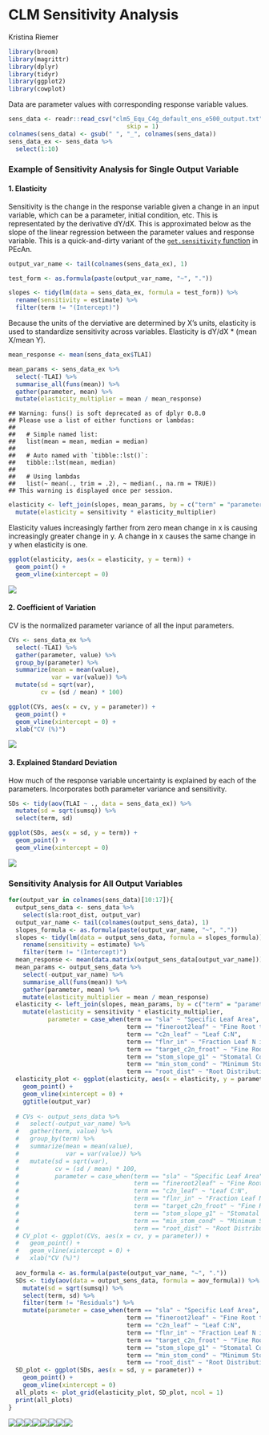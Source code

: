 CLM Sensitivity Analysis
================
Kristina Riemer

``` r
library(broom)
library(magrittr)
library(dplyr)
library(tidyr)
library(ggplot2)
library(cowplot)
```

Data are parameter values with corresponding response variable
values.

``` r
sens_data <- readr::read_csv("clm5_Equ_C4g_default_ens_e500_output.txt", 
                                 skip = 1)
colnames(sens_data) <- gsub(" ", "_", colnames(sens_data))
sens_data_ex <- sens_data %>% 
  select(1:10)
```

### Example of Sensitivity Analysis for Single Output Variable

#### 1\. Elasticity

Sensitivity is the change in the response variable given a change in an
input variable, which can be a parameter, initial condition, etc. This
is representated by the derivative dY/dX. This is approximated below as
the slope of the linear regression between the parameter values and
response variable. This is a quick-and-dirty variant of the
[`get.sensitivity`
function](https://github.com/PecanProject/pecan/blob/develop/modules/uncertainty/R/sensitivity.analysis.R#L73)
in PEcAn.

``` r
output_var_name <- tail(colnames(sens_data_ex), 1)

test_form <- as.formula(paste(output_var_name, "~", "."))

slopes <- tidy(lm(data = sens_data_ex, formula = test_form)) %>% 
  rename(sensitivity = estimate) %>% 
  filter(term != "(Intercept)")
```

Because the units of the derviative are determined by X’s units,
elasticity is used to standardize sensitivity across variables.
Elasticity is dY/dX \* (mean X/mean Y).

``` r
mean_response <- mean(sens_data_ex$TLAI)

mean_params <- sens_data_ex %>% 
  select(-TLAI) %>% 
  summarise_all(funs(mean)) %>% 
  gather(parameter, mean) %>% 
  mutate(elasticity_multiplier = mean / mean_response)
```

    ## Warning: funs() is soft deprecated as of dplyr 0.8.0
    ## Please use a list of either functions or lambdas: 
    ## 
    ##   # Simple named list: 
    ##   list(mean = mean, median = median)
    ## 
    ##   # Auto named with `tibble::lst()`: 
    ##   tibble::lst(mean, median)
    ## 
    ##   # Using lambdas
    ##   list(~ mean(., trim = .2), ~ median(., na.rm = TRUE))
    ## This warning is displayed once per session.

``` r
elasticity <- left_join(slopes, mean_params, by = c("term" = "parameter")) %>% 
  mutate(elasticity = sensitivity * elasticity_multiplier)
```

Elasticity values increasingly farther from zero mean change in x is
causing increasingly greater change in y. A change in x causes the same
change in y when elasticity is one.

``` r
ggplot(elasticity, aes(x = elasticity, y = term)) +
  geom_point() +
  geom_vline(xintercept = 0)
```

![](clm_sensitivity_files/figure-gfm/unnamed-chunk-5-1.png)<!-- -->

#### 2\. Coefficient of Variation

CV is the normalized parameter variance of all the input parameters.

``` r
CVs <- sens_data_ex %>% 
  select(-TLAI) %>% 
  gather(parameter, value) %>% 
  group_by(parameter) %>% 
  summarize(mean = mean(value), 
            var = var(value)) %>% 
  mutate(sd = sqrt(var), 
         cv = (sd / mean) * 100)
```

``` r
ggplot(CVs, aes(x = cv, y = parameter)) +
  geom_point() +
  geom_vline(xintercept = 0) +
  xlab("CV (%)")
```

![](clm_sensitivity_files/figure-gfm/unnamed-chunk-7-1.png)<!-- -->

#### 3\. Explained Standard Deviation

How much of the response variable uncertainty is explained by each of
the parameters. Incorporates both parameter variance and sensitivity.

``` r
SDs <- tidy(aov(TLAI ~ ., data = sens_data_ex)) %>% 
  mutate(sd = sqrt(sumsq)) %>% 
  select(term, sd)
```

``` r
ggplot(SDs, aes(x = sd, y = term)) +
  geom_point() +
  geom_vline(xintercept = 0)
```

![](clm_sensitivity_files/figure-gfm/unnamed-chunk-9-1.png)<!-- -->

### Sensitivity Analysis for All Output Variables

``` r
for(output_var in colnames(sens_data)[10:17]){
  output_sens_data <- sens_data %>% 
    select(sla:root_dist, output_var)
  output_var_name <- tail(colnames(output_sens_data), 1)
  slopes_formula <- as.formula(paste(output_var_name, "~", "."))
  slopes <- tidy(lm(data = output_sens_data, formula = slopes_formula)) %>%
    rename(sensitivity = estimate) %>%
    filter(term != "(Intercept)")
  mean_response <- mean(data.matrix(output_sens_data[output_var_name]))
  mean_params <- output_sens_data %>%
    select(-output_var_name) %>%
    summarise_all(funs(mean)) %>%
    gather(parameter, mean) %>%
    mutate(elasticity_multiplier = mean / mean_response)
  elasticity <- left_join(slopes, mean_params, by = c("term" = "parameter")) %>%
    mutate(elasticity = sensitivity * elasticity_multiplier,
           parameter = case_when(term == "sla" ~ "Specific Leaf Area", 
                                 term == "fineroot2leaf" ~ "Fine Root to Leaf Biomass Ratio", 
                                 term == "c2n_leaf" ~ "Leaf C:N", 
                                 term == "flnr_in" ~ "Fraction Leaf N in Rubisco", 
                                 term == "target_c2n_froot" ~ "Fine Root C:N", 
                                 term == "stom_slope_g1" ~ "Stomatal Conductance Slope", 
                                 term == "min_stom_cond" ~ "Minimum Stomatal Conductance", 
                                 term == "root_dist" ~ "Root Distribution"))
  elasticity_plot <- ggplot(elasticity, aes(x = elasticity, y = parameter)) +
    geom_point() +
    geom_vline(xintercept = 0) +
    ggtitle(output_var)
  
  # CVs <- output_sens_data %>%
  #   select(-output_var_name) %>%
  #   gather(term, value) %>%
  #   group_by(term) %>%
  #   summarize(mean = mean(value),
  #             var = var(value)) %>%
  #   mutate(sd = sqrt(var),
  #          cv = (sd / mean) * 100, 
  #          parameter = case_when(term == "sla" ~ "Specific Leaf Area", 
  #                                term == "fineroot2leaf" ~ "Fine Root to Leaf Biomass Ratio", 
  #                                term == "c2n_leaf" ~ "Leaf C:N", 
  #                                term == "flnr_in" ~ "Fraction Leaf N in Rubisco", 
  #                                term == "target_c2n_froot" ~ "Fine Root C:N", 
  #                                term == "stom_slope_g1" ~ "Stomatal Conductance Slope", 
  #                                term == "min_stom_cond" ~ "Minimum Stomatal Conductance", 
  #                                term == "root_dist" ~ "Root Distribution"))
  # CV_plot <- ggplot(CVs, aes(x = cv, y = parameter)) +
  #   geom_point() +
  #   geom_vline(xintercept = 0) +
  #   xlab("CV (%)")
  
  aov_formula <- as.formula(paste(output_var_name, "~", "."))
  SDs <- tidy(aov(data = output_sens_data, formula = aov_formula)) %>%
    mutate(sd = sqrt(sumsq)) %>%
    select(term, sd) %>% 
    filter(term != "Residuals") %>% 
    mutate(parameter = case_when(term == "sla" ~ "Specific Leaf Area", 
                                 term == "fineroot2leaf" ~ "Fine Root to Leaf Biomass Ratio", 
                                 term == "c2n_leaf" ~ "Leaf C:N", 
                                 term == "flnr_in" ~ "Fraction Leaf N in Rubisco", 
                                 term == "target_c2n_froot" ~ "Fine Root C:N", 
                                 term == "stom_slope_g1" ~ "Stomatal Conductance Slope", 
                                 term == "min_stom_cond" ~ "Minimum Stomatal Conductance", 
                                 term == "root_dist" ~ "Root Distribution"))
  SD_plot <- ggplot(SDs, aes(x = sd, y = parameter)) +
    geom_point() +
    geom_vline(xintercept = 0)
  all_plots <- plot_grid(elasticity_plot, SD_plot, ncol = 1)
  print(all_plots)
}
```

![](clm_sensitivity_files/figure-gfm/unnamed-chunk-10-1.png)<!-- -->![](clm_sensitivity_files/figure-gfm/unnamed-chunk-10-2.png)<!-- -->![](clm_sensitivity_files/figure-gfm/unnamed-chunk-10-3.png)<!-- -->![](clm_sensitivity_files/figure-gfm/unnamed-chunk-10-4.png)<!-- -->![](clm_sensitivity_files/figure-gfm/unnamed-chunk-10-5.png)<!-- -->![](clm_sensitivity_files/figure-gfm/unnamed-chunk-10-6.png)<!-- -->![](clm_sensitivity_files/figure-gfm/unnamed-chunk-10-7.png)<!-- -->![](clm_sensitivity_files/figure-gfm/unnamed-chunk-10-8.png)<!-- -->
